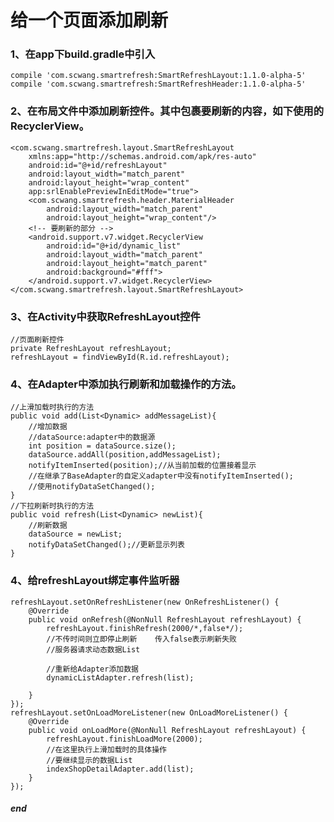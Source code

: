 # 给一个页面添加刷新
### 1、在app下build.gradle中引入
	compile 'com.scwang.smartrefresh:SmartRefreshLayout:1.1.0-alpha-5'
    compile 'com.scwang.smartrefresh:SmartRefreshHeader:1.1.0-alpha-5'
    
### 2、在布局文件中添加刷新控件。其中包裹要刷新的内容，如下使用的RecyclerView。
	<com.scwang.smartrefresh.layout.SmartRefreshLayout
        xmlns:app="http://schemas.android.com/apk/res-auto"
        android:id="@+id/refreshLayout"
        android:layout_width="match_parent"
        android:layout_height="wrap_content"
        app:srlEnablePreviewInEditMode="true">
        <com.scwang.smartrefresh.header.MaterialHeader
            android:layout_width="match_parent"
            android:layout_height="wrap_content"/>         
        <!-- 要刷新的部分 -->   
        <android.support.v7.widget.RecyclerView
            android:id="@+id/dynamic_list"
            android:layout_width="match_parent"
            android:layout_height="match_parent"
            android:background="#fff">
        </android.support.v7.widget.RecyclerView>        
    </com.scwang.smartrefresh.layout.SmartRefreshLayout>
    
### 3、在Activity中获取RefreshLayout控件
	//页面刷新控件
    private RefreshLayout refreshLayout;
    refreshLayout = findViewById(R.id.refreshLayout);
    
### 4、在Adapter中添加执行刷新和加载操作的方法。
	//上滑加载时执行的方法
	public void add(List<Dynamic> addMessageList){
        //增加数据
        //dataSource:adapter中的数据源
        int position = dataSource.size();
        dataSource.addAll(position,addMessageList);
        notifyItemInserted(position);//从当前加载的位置接着显示
        //在继承了BaseAdapter的自定义adapter中没有notifyItemInserted();
        //使用notifyDataSetChanged();
    }
	//下拉刷新时执行的方法
    public void refresh(List<Dynamic> newList){
        //刷新数据
        dataSource = newList;
        notifyDataSetChanged();//更新显示列表
    }
    
### 4、给refreshLayout绑定事件监听器
	refreshLayout.setOnRefreshListener(new OnRefreshListener() {
        @Override
        public void onRefresh(@NonNull RefreshLayout refreshLayout) {
            refreshLayout.finishRefresh(2000/*,false*/);
            //不传时间则立即停止刷新    传入false表示刷新失败
            //服务器请求动态数据List
              	
            //重新给Adapter添加数据
            dynamicListAdapter.refresh(list);
      
        }
    });
    refreshLayout.setOnLoadMoreListener(new OnLoadMoreListener() {
        @Override
        public void onLoadMore(@NonNull RefreshLayout refreshLayout) {
            refreshLayout.finishLoadMore(2000);
            //在这里执行上滑加载时的具体操作
            //要继续显示的数据List
            indexShopDetailAdapter.add(list);
        }
    });    
    
##### end
